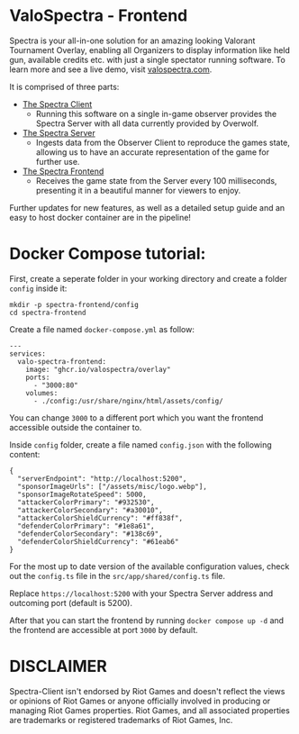 # ValoSpectra - Frontend

Spectra is your all-in-one solution for an amazing looking Valorant Tournament Overlay, enabling all Organizers to display information like held gun, available credits etc. with just a single spectator running software.
To learn more and see a live demo, visit [valospectra.com](https://www.valospectra.com/).

It is comprised of three parts:

- [The Spectra Client](https://github.com/ValoSpectra/Spectra-Client)
  - Running this software on a single in-game observer provides the Spectra Server with all data currently provided by Overwolf.
- [The Spectra Server](https://github.com/ValoSpectra/Spectra-Server)
  - Ingests data from the Observer Client to reproduce the games state, allowing us to have an accurate representation of the game for further use.
- [The Spectra Frontend](https://github.com/ValoSpectra/Spectra-Frontend)
  - Receives the game state from the Server every 100 milliseconds, presenting it in a beautiful manner for viewers to enjoy.

Further updates for new features, as well as a detailed setup guide and an easy to host docker container are in the pipeline!

# Docker Compose tutorial:

First, create a seperate folder in your working directory and create a folder ` config` inside it:

```
mkdir -p spectra-frontend/config
cd spectra-frontend
```

Create a file named `docker-compose.yml` as follow:

```
---
services:
  valo-spectra-frontend:
    image: "ghcr.io/valospectra/overlay"
    ports:
      - "3000:80"
    volumes:
      - ./config:/usr/share/nginx/html/assets/config/
```

You can change `3000` to a different port which you want the frontend accessible outside the container to.

Inside `config` folder, create a file named `config.json` with the following content:

```
{
  "serverEndpoint": "http://localhost:5200",
  "sponsorImageUrls": ["/assets/misc/logo.webp"],
  "sponsorImageRotateSpeed": 5000,
  "attackerColorPrimary": "#932530",
  "attackerColorSecondary": "#a30010",
  "attackerColorShieldCurrency": "#ff838f",
  "defenderColorPrimary": "#1e8a61",
  "defenderColorSecondary": "#138c69",
  "defenderColorShieldCurrency": "#61eab6"
}
```

For the most up to date version of the available configuration values, check out the `config.ts` file in the `src/app/shared/config.ts` file.

Replace `https://localhost:5200` with your Spectra Server address and outcoming port (default is 5200).

After that you can start the frontend by running `docker compose up -d` and the frontend are accessible at port `3000` by default.

# DISCLAIMER

Spectra-Client isn't endorsed by Riot Games and doesn't reflect the views or opinions of Riot Games or anyone officially involved in producing or managing Riot Games properties. Riot Games, and all associated properties are trademarks or registered trademarks of Riot Games, Inc.
